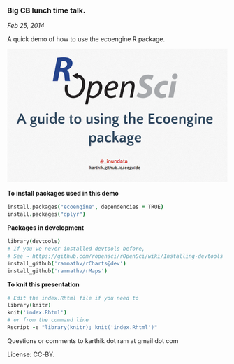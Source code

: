 ### Big CB lunch time talk.  
_Feb 25, 2014_

A quick demo of how to use the ecoengine R package.



[![](slides.png)](http://karthik.github.io/eeguide/)




__To install packages used in this demo__

```coffee
install.packages("ecoengine", dependencies = TRUE)
install.packages("dplyr")
```

__Packages in development__

```coffee
library(devtools)
# If you've never installed devtools before,
# See → https://github.com/ropensci/rOpenSci/wiki/Installing-devtools
install_github('ramnathv/rCharts@dev')
install_github('ramnathv/rMaps')
```

__To knit this presentation__

```coffee
# Edit the index.Rhtml file if you need to
library(knitr)
knit('index.Rhtml')
# or from the command line
Rscript -e "library(knitr); knit('index.Rhtml')"
```

Questions or comments to karthik dot ram at gmail dot com


License: CC-BY.